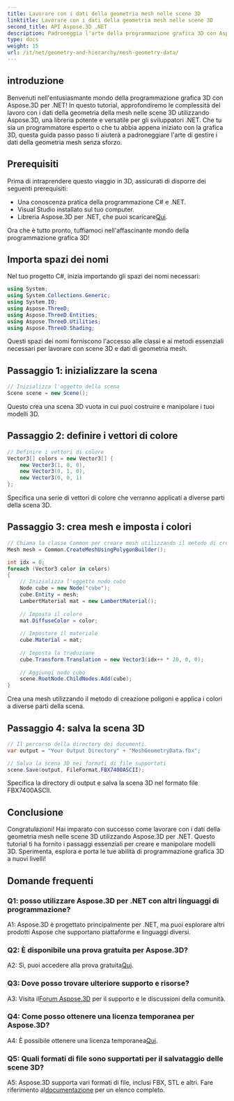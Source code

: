 ```yaml
---
title: Lavorare con i dati della geometria mesh nelle scene 3D
linktitle: Lavorare con i dati della geometria mesh nelle scene 3D
second_title: API Aspose.3D .NET
description: Padroneggia l'arte della programmazione grafica 3D con Aspose.3D per .NET. Crea, manipola e salva splendide scene 3D senza sforzo.
type: docs
weight: 15
url: /it/net/geometry-and-hierarchy/mesh-geometry-data/
---
```

## introduzione

Benvenuti nell'entusiasmante mondo della programmazione grafica 3D con Aspose.3D per .NET! In questo tutorial, approfondiremo le complessità del lavoro con i dati della geometria della mesh nelle scene 3D utilizzando Aspose.3D, una libreria potente e versatile per gli sviluppatori .NET. Che tu sia un programmatore esperto o che tu abbia appena iniziato con la grafica 3D, questa guida passo passo ti aiuterà a padroneggiare l'arte di gestire i dati della geometria mesh senza sforzo.

## Prerequisiti

Prima di intraprendere questo viaggio in 3D, assicurati di disporre dei seguenti prerequisiti:

- Una conoscenza pratica della programmazione C# e .NET.
- Visual Studio installato sul tuo computer.
-  Libreria Aspose.3D per .NET, che puoi scaricare[Qui](https://releases.aspose.com/3d/net/).

Ora che è tutto pronto, tuffiamoci nell'affascinante mondo della programmazione grafica 3D!

## Importa spazi dei nomi

Nel tuo progetto C#, inizia importando gli spazi dei nomi necessari:

```csharp
using System;
using System.Collections.Generic;
using System.IO;
using Aspose.ThreeD;
using Aspose.ThreeD.Entities;
using Aspose.ThreeD.Utilities;
using Aspose.ThreeD.Shading;
```

Questi spazi dei nomi forniscono l'accesso alle classi e ai metodi essenziali necessari per lavorare con scene 3D e dati di geometria mesh.

## Passaggio 1: inizializzare la scena

```csharp
// Inizializza l'oggetto della scena
Scene scene = new Scene();
```

Questo crea una scena 3D vuota in cui puoi costruire e manipolare i tuoi modelli 3D.

## Passaggio 2: definire i vettori di colore

```csharp
// Definire i vettori di colore
Vector3[] colors = new Vector3[] {
    new Vector3(1, 0, 0),
    new Vector3(0, 1, 0),
    new Vector3(0, 0, 1)
};
```

Specifica una serie di vettori di colore che verranno applicati a diverse parti della scena 3D.

## Passaggio 3: crea mesh e imposta i colori

```csharp
// Chiama la classe Common per creare mesh utilizzando il metodo di creazione poligoni per impostare l'istanza della mesh
Mesh mesh = Common.CreateMeshUsingPolygonBuilder();

int idx = 0;
foreach (Vector3 color in colors)
{
    // Inizializza l'oggetto nodo cubo
    Node cube = new Node("cube");
    cube.Entity = mesh;
    LambertMaterial mat = new LambertMaterial();
    
    // Imposta il colore
    mat.DiffuseColor = color;
    
    // Impostare il materiale
    cube.Material = mat;
    
    // Imposta la traduzione
    cube.Transform.Translation = new Vector3(idx++ * 20, 0, 0);
    
    // Aggiungi nodo cubo
    scene.RootNode.ChildNodes.Add(cube);
}
```

Crea una mesh utilizzando il metodo di creazione poligoni e applica i colori a diverse parti della scena.

## Passaggio 4: salva la scena 3D

```csharp
// Il percorso della directory dei documenti.
var output = "Your Output Directory" + "MeshGeometryData.fbx";

// Salva la scena 3D nei formati di file supportati
scene.Save(output, FileFormat.FBX7400ASCII);
```

Specifica la directory di output e salva la scena 3D nel formato file FBX7400ASCII.

## Conclusione

Congratulazioni! Hai imparato con successo come lavorare con i dati della geometria mesh nelle scene 3D utilizzando Aspose.3D per .NET. Questo tutorial ti ha fornito i passaggi essenziali per creare e manipolare modelli 3D. Sperimenta, esplora e porta le tue abilità di programmazione grafica 3D a nuovi livelli!

## Domande frequenti

### Q1: posso utilizzare Aspose.3D per .NET con altri linguaggi di programmazione?

A1: Aspose.3D è progettato principalmente per .NET, ma puoi esplorare altri prodotti Aspose che supportano piattaforme e linguaggi diversi.

### Q2: È disponibile una prova gratuita per Aspose.3D?

 A2: Sì, puoi accedere alla prova gratuita[Qui](https://releases.aspose.com/).

### Q3: Dove posso trovare ulteriore supporto e risorse?

 A3: Visita il[Forum Aspose.3D](https://forum.aspose.com/c/3d/18) per il supporto e le discussioni della comunità.

### Q4: Come posso ottenere una licenza temporanea per Aspose.3D?

 A4: È possibile ottenere una licenza temporanea[Qui](https://purchase.aspose.com/temporary-license/).

### Q5: Quali formati di file sono supportati per il salvataggio delle scene 3D?

 A5: Aspose.3D supporta vari formati di file, inclusi FBX, STL e altri. Fare riferimento al[documentazione](https://reference.aspose.com/3d/net/) per un elenco completo.